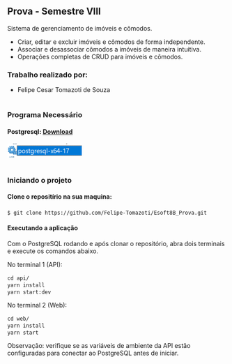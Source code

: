 ## Prova - Semestre VIII

 

Sistema de gerenciamento de imóveis e cômodos.

- Criar, editar e excluir imóveis e cômodos de forma independente.
- Associar e desassociar cômodos a imóveis de maneira intuitiva.
- Operações completas de CRUD para imóveis e cômodos.


### Trabalho realizado por:

- Felipe Cesar Tomazoti de Souza

#
### Programa Necessário
#### Postgresql: [Download](https://www.postgresql.org/download/)  

![image.png](./image.png)
 

#
### Iniciando o projeto
#### Clone o repositírio na sua maquina: 
`$ git clone https://github.com/Felipe-Tomazoti/Esoft8B_Prova.git`

#### Executando a aplicação

Com o PostgreSQL rodando e após clonar o repositório, abra dois terminais e execute os comandos abaixo.

No terminal 1 (API):
```
cd api/
yarn install
yarn start:dev
```

No terminal 2 (Web):
```
cd web/
yarn install
yarn start
```

Observação: verifique se as variáveis de ambiente da API estão configuradas para conectar ao PostgreSQL antes de iniciar.


